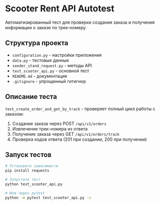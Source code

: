 # Scooter Rent API Autotest

Автоматизированный тест для проверки создания заказа и получения информации о заказе по трек-номеру.

## Структура проекта

- `configuration.py` - настройки приложения
- `data.py` - тестовые данные
- `sender_stand_request.py` - методы API
- `test_scooter_api.py` - основной тест
- `README.md` - документация
- `.gitignore` - упрощенный гитигнор

## Описание теста

`test_create_order_and_get_by_track` - проверяет полный цикл работы с заказом:

1. Создание заказа через POST `/api/v1/orders`
2. Извлечение трек-номера из ответа
3. Получение заказа через GET `/api/v1/orders/track`
4. Проверка кодов ответа (201 при создании, 200 при получении)

## Запуск тестов

```bash
# Установите зависимости
pip install requests

# Запустите тест
python test_scooter_api.py

# Или через pytest
python -m pytest test_scooter_api.py -v
